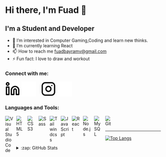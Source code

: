 # Hi there, I'm Fuad 👋 

## I'm a Student and Developer

- 👀 I’m interested in Computer Gaming,Coding and learn new thinks.
- 🌱 I’m currently learning React
- 📫 How to reach me fuadbayramv@gmail.com
- ⚡ Fun fact: I love to draw and workout

### Connect with me:

[![website](./img/linkedin-light.svg)](https://www.linkedin.com/in/fuadbayramv#gh-light-mode-only)
[![website](./img/linkedin-dark.svg)](https://www.linkedin.com/in/fuadbayramv#gh-dark-mode-only)
&nbsp;&nbsp;
[![website](./img/instagram-light.svg)](https://www.instagram.com/fuadbayramv#gh-light-mode-only)
[![website](./img/instagram-dark.svg)](https://www.instagram.com/fuadbayramv#gh-dark-mode-only)

### Languages and Tools:

<img align="left" alt="Visual Studio Code" width="26px" src="https://cdn.jsdelivr.net/gh/devicons/devicon/icons/vscode/vscode-original.svg" style="padding-right:10px;" />
<img align="left" alt="HTML5" width="26px" src="https://cdn.jsdelivr.net/gh/devicons/devicon/icons/html5/html5-original.svg" style="padding-right:10px;" />
<img align="left" alt="CSS3" width="26px" src="https://cdn.jsdelivr.net/gh/devicons/devicon/icons/css3/css3-original.svg" style="padding-right:10px;" />
<img align="left" alt="Sass" width="26px" src="https://cdn.jsdelivr.net/gh/devicons/devicon/icons/sass/sass-original.svg" style="padding-right:10px;" />
<img align="left" alt="Tailwindcss" width="26px" src="https://cdn.jsdelivr.net/gh/devicons/devicon/icons/tailwindcss/tailwindcss-plain.svg" style="padding-right:10px;" />
<img align="left" alt="JavaScript" width="26px" src="https://cdn.jsdelivr.net/gh/devicons/devicon/icons/javascript/javascript-original.svg" style="padding-right:10px;" />
<img align="left" alt="React" width="26px" src="https://cdn.jsdelivr.net/gh/devicons/devicon/icons/react/react-original.svg" style="padding-right:10px;" />
<img align="left" alt="Node.js" width="26px" src="https://cdn.jsdelivr.net/gh/devicons/devicon/icons/nodejs/nodejs-original.svg" style="padding-right:10px;" />
<img align="left" alt="MySQL" width="26px" src="https://cdn.jsdelivr.net/gh/devicons/devicon/icons/mysql/mysql-original.svg" style="padding-right:10px;" />
<img align="left" alt="Git" width="26px" src="https://cdn.jsdelivr.net/gh/devicons/devicon/icons/git/git-original.svg" style="padding-right:10px;" />

<br />
<br />

---
[![Top Langs](https://github-readme-stats.vercel.app/api/top-langs/?username=Fikaroo&layout=compact&theme=tokyonight)](https://github.com/anuraghazra/github-readme-stats)

<details>
  <summary>:zap: GitHub Stats</summary>

  <img align="left" alt="Fikaroo's GitHub Stats" src="https://github-readme-stats.vercel.app/api?username=Fikaroo&show_icons=true&hide_border=false&title_color=ff652f&icon_color=FFE400&bg_color=09131B&text_color=ffffff&border_color=0c1a25" />

</details>
